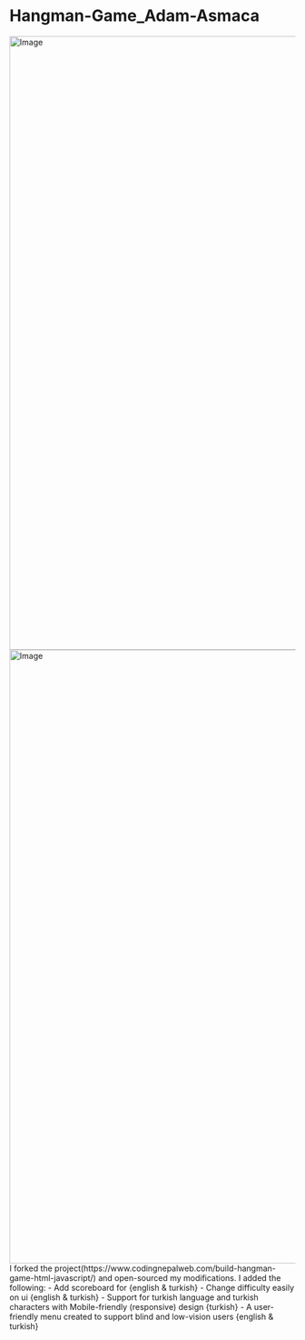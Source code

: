 # Hangman-Game_Adam-Asmaca  
<img width="1920" height="1080" alt="Image" src="https://github.com/user-attachments/assets/0714de47-6551-4af7-b697-22101a961a2d" />

<img width="1920" height="1080" alt="Image" src="https://github.com/user-attachments/assets/1eae6d29-85f1-4387-9cc3-a01dee3bd1bd" />
I forked the project(https://www.codingnepalweb.com/build-hangman-game-html-javascript/) and open-sourced my modifications.  
I added the following:  
- Add scoreboard for {english & turkish}
- Change difficulty easily on ui {english & turkish}  
- Support for turkish language and turkish characters with Mobile-friendly (responsive) design {turkish}
- A user-friendly menu created to support blind and low-vision users {english & turkish}
